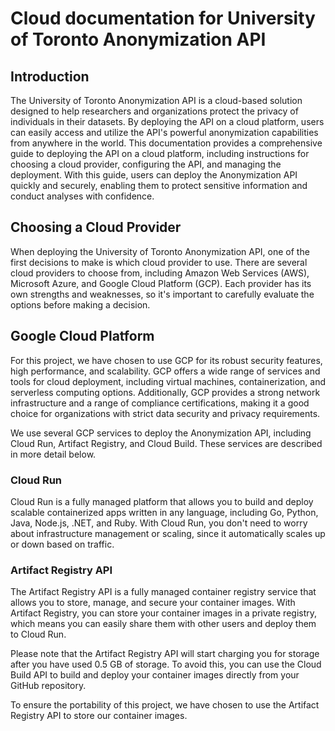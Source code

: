 # Cloud documentation for University of Toronto Anonymization API

## Introduction

The University of Toronto Anonymization API is a cloud-based solution designed to help researchers and organizations protect the privacy of individuals in their datasets. By deploying the API on a cloud platform, users can easily access and utilize the API's powerful anonymization capabilities from anywhere in the world. This documentation provides a comprehensive guide to deploying the API on a cloud platform, including instructions for choosing a cloud provider, configuring the API, and managing the deployment. With this guide, users can deploy the Anonymization API quickly and securely, enabling them to protect sensitive information and conduct analyses with confidence.

## Choosing a Cloud Provider

When deploying the University of Toronto Anonymization API, one of the first decisions to make is which cloud provider to use. There are several cloud providers to choose from, including Amazon Web Services (AWS), Microsoft Azure, and Google Cloud Platform (GCP). Each provider has its own strengths and weaknesses, so it's important to carefully evaluate the options before making a decision.

## Google Cloud Platform

For this project, we have chosen to use GCP for its robust security features, high performance, and scalability. GCP offers a wide range of services and tools for cloud deployment, including virtual machines, containerization, and serverless computing options. Additionally, GCP provides a strong network infrastructure and a range of compliance certifications, making it a good choice for organizations with strict data security and privacy requirements.

We use several GCP services to deploy the Anonymization API, including Cloud Run, Artifact Registry, and Cloud Build. These services are described in more detail below.

### Cloud Run 

Cloud Run is a fully managed platform that allows you to build and deploy scalable containerized apps written in any language, including Go, Python, Java, Node.js, .NET, and Ruby. With Cloud Run, you don't need to worry about infrastructure management or scaling, since it automatically scales up or down based on traffic.

###  Artifact Registry API 

The Artifact Registry API is a fully managed container registry service that allows you to store, manage, and secure your container images. With Artifact Registry, you can store your container images in a private registry, which means you can easily share them with other users and deploy them to Cloud Run.

Please note that the Artifact Registry API will start charging you for storage after you have used 0.5 GB of storage. To avoid this, you can use the Cloud Build API to build and deploy your container images directly from your GitHub repository.

To ensure the portability of this project, we have chosen to use the Artifact Registry API to store our container images.

